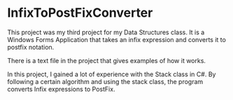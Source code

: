 # InfixToPostFixConverter

This project was my third project for my Data Structures class.
It is a Windows Forms Application that takes an infix expression and converts it to postfix notation. 

There is a text file in the project that gives examples of how it works. 

In this project, I gained a lot of experience with the Stack class in C#. By following a certain algorithm and
using the stack class, the program converts Infix expressions to PostFix.
